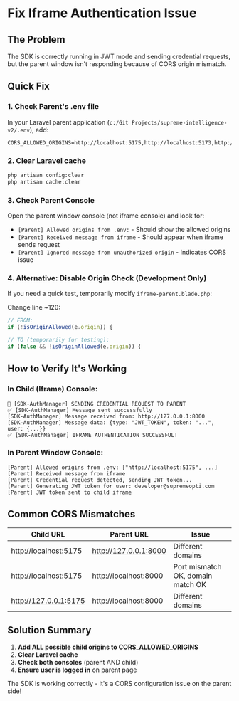 # Fix Iframe Authentication Issue

## The Problem
The SDK is correctly running in JWT mode and sending credential requests, but the parent window isn't responding because of CORS origin mismatch.

## Quick Fix

### 1. Check Parent's .env file
In your Laravel parent application (`c:/Git Projects/supreme-intelligence-v2/.env`), add:

```env
CORS_ALLOWED_ORIGINS=http://localhost:5175,http://localhost:5173,http://127.0.0.1:5175,http://127.0.0.1:5173
```

### 2. Clear Laravel cache
```bash
php artisan config:clear
php artisan cache:clear
```

### 3. Check Parent Console
Open the parent window console (not iframe console) and look for:
- `[Parent] Allowed origins from .env:` - Should show the allowed origins
- `[Parent] Received message from iframe` - Should appear when iframe sends request
- `[Parent] Ignored message from unauthorized origin` - Indicates CORS issue

### 4. Alternative: Disable Origin Check (Development Only)
If you need a quick test, temporarily modify `iframe-parent.blade.php`:

Change line ~120:
```javascript
// FROM:
if (!isOriginAllowed(e.origin)) {

// TO (temporarily for testing):
if (false && !isOriginAllowed(e.origin)) {
```

## How to Verify It's Working

### In Child (Iframe) Console:
```
📨 [SDK-AuthManager] SENDING CREDENTIAL REQUEST TO PARENT
✅ [SDK-AuthManager] Message sent successfully
[SDK-AuthManager] Message received from: http://127.0.0.1:8000
[SDK-AuthManager] Message data: {type: "JWT_TOKEN", token: "...", user: {...}}
✅ [SDK-AuthManager] IFRAME AUTHENTICATION SUCCESSFUL!
```

### In Parent Window Console:
```
[Parent] Allowed origins from .env: ["http://localhost:5175", ...]
[Parent] Received message from iframe
[Parent] Credential request detected, sending JWT token...
[Parent] Generating JWT token for user: developer@supremeopti.com
[Parent] JWT token sent to child iframe
```

## Common CORS Mismatches

| Child URL | Parent URL | Issue |
|-----------|------------|-------|
| http://localhost:5175 | http://127.0.0.1:8000 | Different domains |
| http://localhost:5175 | http://localhost:8000 | Port mismatch OK, domain match OK |
| http://127.0.0.1:5175 | http://localhost:8000 | Different domains |

## Solution Summary

1. **Add ALL possible child origins to CORS_ALLOWED_ORIGINS**
2. **Clear Laravel cache**
3. **Check both consoles** (parent AND child)
4. **Ensure user is logged in** on parent page

The SDK is working correctly - it's a CORS configuration issue on the parent side!